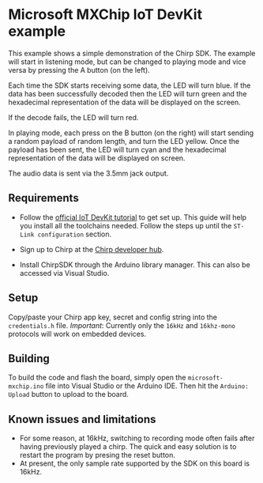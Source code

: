 # Microsoft MXChip IoT DevKit example

This example shows a simple demonstration of the Chirp SDK. The example will start in listening mode,
but can be changed to playing mode and vice versa by pressing the A button (on the left).

Each time the SDK starts receiving some data, the LED will turn blue.
If the data has been successfully decoded then the LED will turn green and the
hexadecimal representation of the data will be displayed on the screen.

If the decode fails, the LED will turn red.

In playing mode, each press on the B button (on the right) will start sending a
random payload of random length, and turn the LED yellow. Once the payload
has been sent, the LED will turn cyan and the hexadecimal representation of the
data will be displayed on screen.

The audio data is sent via the 3.5mm jack output.

## Requirements

- Follow the [official IoT DevKit tutorial](https://microsoft.github.io/azure-iot-developer-kit/docs/get-started/) to get set up. This guide will help you install all the toolchains needed. Follow the steps up until the `ST-Link configuration` section.

- Sign up to Chirp at the [Chirp developer hub](https://developers.chirp.io).
- Install ChirpSDK through the Arduino library manager. This can also be accessed via Visual Studio.

## Setup

Copy/paste your Chirp app key, secret and config string into the `credentials.h` file.
*Important*: Currently only the `16kHz` and `16khz-mono` protocols will work on embedded devices.

## Building

To build the code and flash the board, simply open the `microsoft-mxchip.ino` file into Visual Studio or the Arduino IDE.
Then hit the `Arduino: Upload` button to upload to the board.

## Known issues and limitations

 * For some reason, at 16kHz, switching to recording mode often fails after having previously played a chirp. The quick and easy solution is to restart the program by presing the reset button.
 * At present, the only sample rate supported by the SDK on this board is 16kHz.
